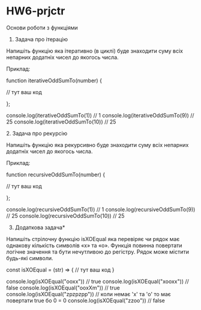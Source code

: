 # HW6-prjctr
Основи роботи з функціями

1. Задача про ітерацію

Напишіть функцію яка ітеративно (в циклі) буде знаходити суму всіх непарних додатніх чисел до якогось числа.

Приклад:

function iterativeOddSumTo(number) {

// тут ваш код

};

console.log(iterativeOddSumTo(1)) // 1
console.log(iterativeOddSumTo(9)) // 25
console.log(iterativeOddSumTo(10)) // 25


2. Задача про рекурсію 

Напишіть функцію яка рекурсивно буде знаходити суму всіх непарних додатніх чисел до якогось числа.

Приклад:

function recursiveOddSumTo(number) {

// тут ваш код

};

console.log(recursiveOddSumTo(1)) // 1
console.log(recursiveOddSumTo(9)) // 25
console.log(recursiveOddSumTo(10)) // 25


3. Додаткова задача*

Напишіть стрілочну функцію isXOEqual яка перевіряє чи рядок має однакову кількість символів «x» та «o». Функція повинна повертати логічне значення та бути нечутливою до регістру. Рядок може містити будь-які символи.

const isXOEqual = (str) => {
    // тут ваш код
}

console.log(isXOEqual("ooxx")) // true
console.log(isXOEqual("xooxx")) // false
console.log(isXOEqual("ooxXm")) // true
console.log(isXOEqual("zpzpzpp")) // коли немає 'x' та 'o' то має повертати true бо 0 = 0
console.log(isXOEqual("zzoo")) // false
